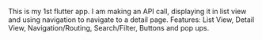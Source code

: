 This is my 1st flutter app. I am making an API call, displaying it in list view and using navigation to navigate to a detail page. Features: List View, Detail View, Navigation/Routing, Search/Filter, Buttons and pop ups. 
